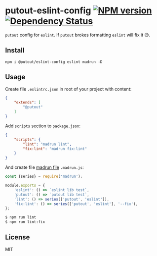 # putout-eslint-config [![NPM version][NPMIMGURL]][NPMURL] [![Dependency Status][DependencyStatusIMGURL]][DependencyStatusURL]

[NPMIMGURL]:                https://img.shields.io/npm/v/@putout/eslint-config.svg?style=flat&longCache=true
[NPMURL]:                   https://npmjs.org/package/@putout/eslint-config "npm"

[DependencyStatusURL]:      https://david-dm.org/coderaiser/putout?path=packages/eslint-config
[DependencyStatusIMGURL]:   https://david-dm.org/coderaiser/putout.svg?path=packages/eslint-config

`putout` config for `eslint`. If `putout` brokes formatting `eslint` will fix it 😉.

## Install

```
npm i @putout/eslint-config eslint madrun -D
```

## Usage

Create file `.eslintrc.json` in root of your project with content:

```json
{
    "extends": [
        "@putout"
    ]
}
```

Add `scripts` section to `package.json`:

```json
{
    "scripts": {
        "lint": "madrun lint",
        "fix:lint": "madrun fix:lint"
    }
}
```

And create file [madrun file](https://github.com/coderaiser/madrun) `.madrun.js`:

```js
const {series} = require('madrun');

module.exports = {
    'eslint': () => `eslint lib test`,
    'putout': () => `putout lib test`,
    'lint': () => series(['putout', 'eslint']),
    'fix:lint': () => series(['putout', 'eslint'], '--fix'),
};
```

```sh
$ npm run lint
$ npm run lint:fix

```

## License

MIT

